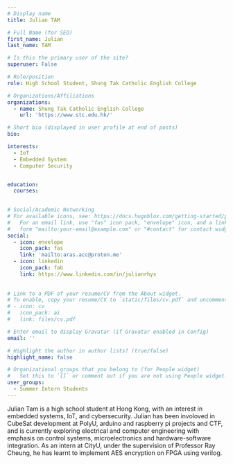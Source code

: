 ```yaml
---
# Display name
title: Julian TAM

# Full Name (for SEO)
first_name: Julian
last_name: TAM

# Is this the primary user of the site?
superuser: False

# Role/position
role: High School Student, Shung Tak Catholic English College

# Organizations/Affiliations
organizations:
  - name: Shung Tak Catholic English College
    url: 'https://www.stc.edu.hk/'

# Short bio (displayed in user profile at end of posts)
bio: 

interests:
  - IoT
  - Embedded System
  - Computer Security


education:
  courses:
    

# Social/Academic Networking
# For available icons, see: https://docs.hugoblox.com/getting-started/page-builder/#icons
#   For an email link, use "fas" icon pack, "envelope" icon, and a link in the
#   form "mailto:your-email@example.com" or "#contact" for contact widget.
social:
  - icon: envelope
    icon_pack: fas
    link: 'mailto:aras.acc@proton.me'
  - icon: linkedin
    icon_pack: fab
    link: https://www.linkedin.com/in/julianrhys
       
    
# Link to a PDF of your resume/CV from the About widget.
# To enable, copy your resume/CV to `static/files/cv.pdf` and uncomment the lines below.
# - icon: cv
#   icon_pack: ai
#   link: files/cv.pdf

# Enter email to display Gravatar (if Gravatar enabled in Config)
email: ''

# Highlight the author in author lists? (true/false)
highlight_name: false

# Organizational groups that you belong to (for People widget)
#   Set this to `[]` or comment out if you are not using People widget.
user_groups:
  - Summer Intern Students
---
```


Julian Tam is a high school student at Hong Kong, with an interest in embedded systems, IoT, and cybersecurity. Julian has been involoved in CubeSat development at PolyU, arduino and raspberry pi projects and CTF, and is currently exploring electrical and computer engineering with emphasis on control systems, microelectronics and hardware-software integration. As an intern at CityU, under the supervision of Professor Ray Cheung, he has learnt to implement AES encryption on FPGA using verilog.